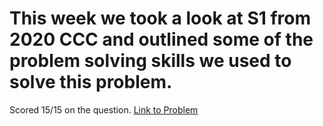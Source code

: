# This week we took a look at S1 from 2020 CCC and outlined some of the problem solving skills we used to solve this problem.

Scored 15/15 on the question.
[Link to Problem](https://cemc.uwaterloo.ca/contests/computing/2020/ccc/seniorEF.pdf)
